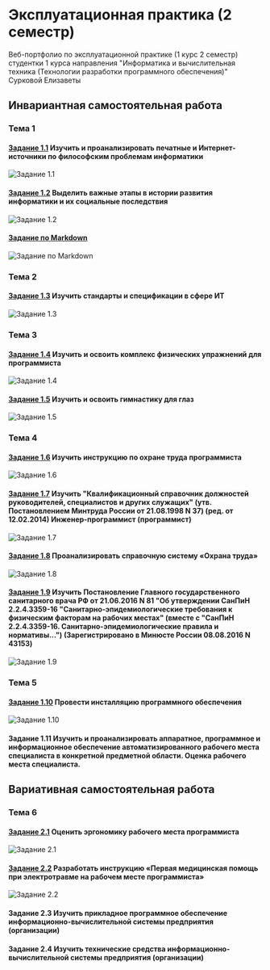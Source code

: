 # Эксплуатационная практика (2 семестр)
Веб-портфолио по эксплуатационной практике (1 курс 2 семестр) студентки 1 курса направления "Информатика и вычислительная техника (Технологии разработки программного обеспечения)" Сурковой Елизаветы

## Инвариантная самостоятельная работа

### Тема 1

#### [Задание 1.1](https://github.com/surkovaes/practice-2-semester/blob/master/%D0%97%D0%B0%D0%B4%D0%B0%D0%BD%D0%B8%D0%B5%201.1%20%D0%98%D0%A1%D0%A0.pdf) Изучить и проанализировать печатные и Интернет-источники по философским проблемам информатики

![Задание 1.1](http://qrcoder.ru/code/?https%3A%2F%2Fgithub.com%2Fsurkovaes%2Fpractice-2-semester%2Fblob%2Fmaster%2F%25D0%2597%25D0%25B0%25D0%25B4%25D0%25B0%25D0%25BD%25D0%25B8%25D0%25B5%25201.1%2520%25D0%2598%25D0%25A1%25D0%25A0.pdf&6&0)

#### [Задание 1.2](https://github.com/surkovaes/practice-2-semester/blob/master/%D0%97%D0%B0%D0%B4%D0%B0%D0%BD%D0%B8%D0%B5%201.2%20%D0%98%D0%A1%D0%A0.jpg) Выделить важные этапы в истории развития информатики и их социальные последствия

![Задание 1.2]()

#### [Задание по Markdown](https://github.com/surkovaes/practice-2-semester/blob/master/%D0%97%D0%B0%D0%B4%D0%B0%D0%BD%D0%B8%D0%B5%20%D0%BF%D0%BE%20Markdown%20(%D0%9E%20%D0%9A%D0%90%D0%A4%D0%95%D0%94%D0%A0%D0%95).md)

![Задание по Markdown]()

### Тема 2

#### [Задание 1.3](https://github.com/surkovaes/practice-2-semester/blob/master/%D0%97%D0%B0%D0%B4%D0%B0%D0%BD%D0%B8%D0%B5%201.3%20%D0%98%D0%A1%D0%A0.pdf) Изучить стандарты и спецификации в сфере ИТ

![Задание 1.3]()

### Тема 3

#### [Задание 1.4](https://github.com/surkovaes/practice-2-semester/blob/master/%D0%97%D0%B0%D0%B4%D0%B0%D0%BD%D0%B8%D0%B5%201.4%20%D0%98%D0%A1%D0%A0.pdf) Изучить и освоить комплекс физических упражнений для программиста

![Задание 1.4]()

#### [Задание 1.5](https://github.com/surkovaes/practice-2-semester/blob/master/%D0%97%D0%B0%D0%B4%D0%B0%D0%BD%D0%B8%D0%B5%201.5%20%D0%98%D0%A1%D0%A0.pdf) Изучить и освоить гимнастику для глаз

![Задание 1.5]()

### Тема 4

#### [Задание 1.6](https://github.com/surkovaes/practice-2-semester/blob/master/%D0%97%D0%B0%D0%B4%D0%B0%D0%BD%D0%B8%D0%B5%201.6%20%D0%98%D0%A1%D0%A0.pdf) Изучить инструкцию по охране труда программиста

![Задание 1.6]()

#### [Задание 1.7](https://github.com/surkovaes/practice-2-semester/blob/master/%D0%97%D0%B0%D0%B4%D0%B0%D0%BD%D0%B8%D0%B5%201.7%20%D0%98%D0%A1%D0%A0.pdf) Изучить "Квалификационный справочник должностей руководителей, специалистов и других служащих" (утв. Постановлением Минтруда России от 21.08.1998 N 37) (ред. от 12.02.2014) Инженер-программист (программист)

![Задание 1.7]()

#### [Задание 1.8](https://github.com/surkovaes/practice-2-semester/blob/master/%D0%97%D0%B0%D0%B4%D0%B0%D0%BD%D0%B8%D0%B5%201.8%20%D0%98%D0%A1%D0%A0.pdf) Проанализировать справочную систему «Охрана труда»

![Задание 1.8]()

#### [Задание 1.9](https://github.com/surkovaes/practice-2-semester/blob/master/%D0%97%D0%B0%D0%B4%D0%B0%D0%BD%D0%B8%D0%B5%201.9%20%D0%98%D0%A1%D0%A0.pdf) Изучить Постановление Главного государственного санитарного врача РФ от 21.06.2016 N 81 "Об утверждении СанПиН 2.2.4.3359-16 "Санитарно-эпидемиологические требования к физическим факторам на рабочих местах" (вместе с "СанПиН 2.2.4.3359-16. Санитарно-эпидемиологические правила и нормативы...") (Зарегистрировано в Минюсте России 08.08.2016 N 43153)

![Задание 1.9]()

### Тема 5

#### [Задание 1.10](https://github.com/surkovaes/practice-2-semester/blob/master/%D0%97%D0%B0%D0%B4%D0%B0%D0%BD%D0%B8%D0%B5%201.10%20%D0%98%D0%A1%D0%A0.pdf) Провести инсталляцию программного обеспечения

![Задание 1.10]()

#### Задание 1.11 Изучить и проанализировать аппаратное, программное и информационное обеспечение автоматизированного рабочего места специалиста в конкретной предметной области. Оценка рабочего места специалиста.

## Вариативная самостоятельная работа

### Тема 6

#### [Задание 2.1](https://github.com/surkovaes/practice-2-semester/blob/master/%D0%97%D0%B0%D0%B4%D0%B0%D0%BD%D0%B8%D0%B5%202.1%20%D0%92%D0%A1%D0%A0.pdf) Оценить эргономику рабочего места программиста

![Задание 2.1]()

#### [Задание 2.2](https://github.com/surkovaes/practice-2-semester/blob/master/%D0%97%D0%B0%D0%B4%D0%B0%D0%BD%D0%B8%D0%B5%202.2%20%D0%92%D0%A1%D0%A0.pdf) Разработать инструкцию «Первая медицинская помощь при электротравме на рабочем месте программиста»

![Задание 2.2]()

#### Задание 2.3 Изучить прикладное программное обеспечение информационно-вычислительной системы предприятия (организации)

#### Задание 2.4 Изучить технические средства информационно-вычислительной системы предприятия (организации)

